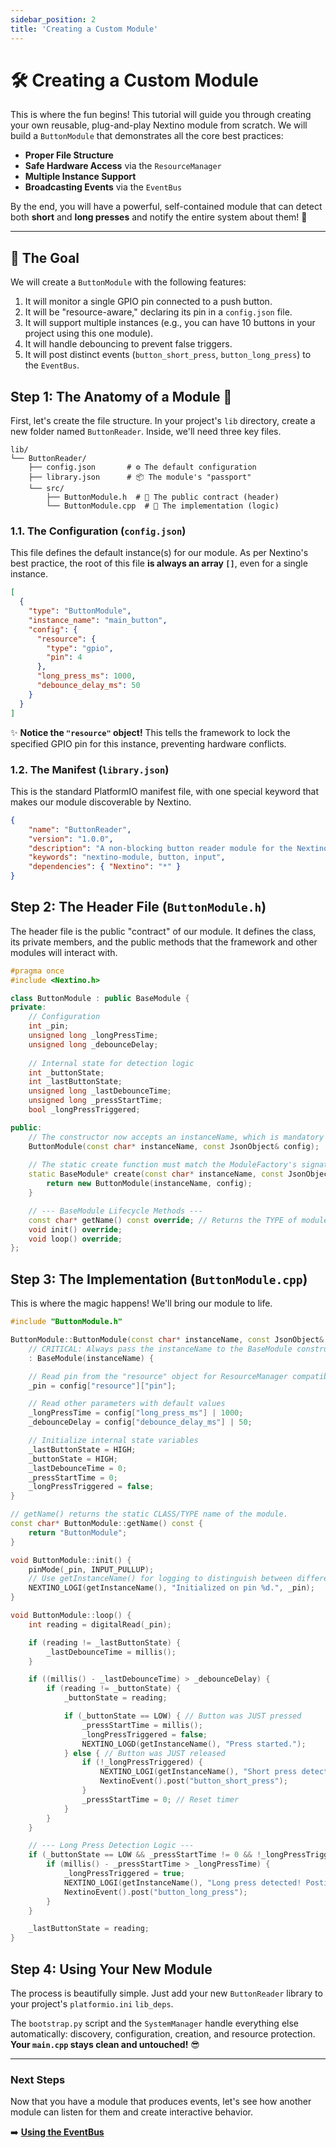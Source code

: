 ```yaml
---
sidebar_position: 2
title: 'Creating a Custom Module'
---
```


# 🛠️ Creating a Custom Module

This is where the fun begins! This tutorial will guide you through creating your own reusable, plug-and-play Nextino module from scratch. We will build a `ButtonModule` that demonstrates all the core best practices:

* **Proper File Structure**
* **Safe Hardware Access** via the `ResourceManager`
* **Multiple Instance Support**
* **Broadcasting Events** via the `EventBus`

By the end, you will have a powerful, self-contained module that can detect both **short** and **long presses** and notify the entire system about them! 🚀

---

## 🎯 The Goal

We will create a `ButtonModule` with the following features:

1. It will monitor a single GPIO pin connected to a push button.
2. It will be "resource-aware," declaring its pin in a `config.json` file.
3. It will support multiple instances (e.g., you can have 10 buttons in your project using this one module).
4. It will handle debouncing to prevent false triggers.
5. It will post distinct events (`button_short_press`, `button_long_press`) to the `EventBus`.

## Step 1: The Anatomy of a Module 🧬

First, let's create the file structure. In your project's `lib` directory, create a new folder named `ButtonReader`. Inside, we'll need three key files.

```plaintext
lib/
└── ButtonReader/
    ├── config.json       # ⚙️ The default configuration
    ├── library.json      # 📦 The module's "passport"
    └── src/
        ├── ButtonModule.h  # 📜 The public contract (header)
        └── ButtonModule.cpp  # 🧠 The implementation (logic)
```

### 1.1. The Configuration (`config.json`)

This file defines the default instance(s) for our module. As per Nextino's best practice, the root of this file **is always an array `[]`**, even for a single instance.

```json title="lib/ButtonReader/config.json"
[
  {
    "type": "ButtonModule",
    "instance_name": "main_button",
    "config": {
      "resource": {
        "type": "gpio",
        "pin": 4
      },
      "long_press_ms": 1000,
      "debounce_delay_ms": 50
    }
  }
]
```

✨ **Notice the `"resource"` object!** This tells the framework to lock the specified GPIO pin for this instance, preventing hardware conflicts.

### 1.2. The Manifest (`library.json`)

This is the standard PlatformIO manifest file, with one special keyword that makes our module discoverable by Nextino.

```json title="lib/ButtonReader/library.json"
{
    "name": "ButtonReader",
    "version": "1.0.0",
    "description": "A non-blocking button reader module for the Nextino framework.",
    "keywords": "nextino-module, button, input",
    "dependencies": { "Nextino": "*" }
}
```

## Step 2: The Header File (`ButtonModule.h`)

The header file is the public "contract" of our module. It defines the class, its private members, and the public methods that the framework and other modules will interact with.

```cpp title="lib/ButtonReader/src/ButtonModule.h"
#pragma once
#include <Nextino.h>

class ButtonModule : public BaseModule {
private:
    // Configuration
    int _pin;
    unsigned long _longPressTime;
    unsigned long _debounceDelay;
    
    // Internal state for detection logic
    int _buttonState;
    int _lastButtonState;
    unsigned long _lastDebounceTime;
    unsigned long _pressStartTime;
    bool _longPressTriggered;

public:
    // The constructor now accepts an instanceName, which is mandatory
    ButtonModule(const char* instanceName, const JsonObject& config);
    
    // The static create function must match the ModuleFactory's signature
    static BaseModule* create(const char* instanceName, const JsonObject& config) {
        return new ButtonModule(instanceName, config);
    }

    // --- BaseModule Lifecycle Methods ---
    const char* getName() const override; // Returns the TYPE of module
    void init() override;
    void loop() override;
};
```

## Step 3: The Implementation (`ButtonModule.cpp`)

This is where the magic happens! We'll bring our module to life.

```cpp title="lib/ButtonReader/src/ButtonModule.cpp"
#include "ButtonModule.h"

ButtonModule::ButtonModule(const char* instanceName, const JsonObject& config)
    // CRITICAL: Always pass the instanceName to the BaseModule constructor!
    : BaseModule(instanceName) {

    // Read pin from the "resource" object for ResourceManager compatibility
    _pin = config["resource"]["pin"];

    // Read other parameters with default values
    _longPressTime = config["long_press_ms"] | 1000;
    _debounceDelay = config["debounce_delay_ms"] | 50;

    // Initialize internal state variables
    _lastButtonState = HIGH;
    _buttonState = HIGH;
    _lastDebounceTime = 0;
    _pressStartTime = 0;
    _longPressTriggered = false;
}

// getName() returns the static CLASS/TYPE name of the module.
const char* ButtonModule::getName() const {
    return "ButtonModule";
}

void ButtonModule::init() {
    pinMode(_pin, INPUT_PULLUP);
    // Use getInstanceName() for logging to distinguish between different buttons
    NEXTINO_LOGI(getInstanceName(), "Initialized on pin %d.", _pin);
}

void ButtonModule::loop() {
    int reading = digitalRead(_pin);

    if (reading != _lastButtonState) {
        _lastDebounceTime = millis();
    }

    if ((millis() - _lastDebounceTime) > _debounceDelay) {
        if (reading != _buttonState) {
            _buttonState = reading;

            if (_buttonState == LOW) { // Button was JUST pressed
                _pressStartTime = millis();
                _longPressTriggered = false;
                NEXTINO_LOGD(getInstanceName(), "Press started.");
            } else { // Button was JUST released
                if (!_longPressTriggered) {
                    NEXTINO_LOGI(getInstanceName(), "Short press detected! Posting event.");
                    NextinoEvent().post("button_short_press");
                }
                _pressStartTime = 0; // Reset timer
            }
        }
    }

    // --- Long Press Detection Logic ---
    if (_buttonState == LOW && _pressStartTime != 0 && !_longPressTriggered) {
        if (millis() - _pressStartTime > _longPressTime) {
            _longPressTriggered = true;
            NEXTINO_LOGI(getInstanceName(), "Long press detected! Posting event.");
            NextinoEvent().post("button_long_press");
        }
    }

    _lastButtonState = reading;
}
```

## Step 4: Using Your New Module

The process is beautifully simple. Just add your new `ButtonReader` library to your project's `platformio.ini` `lib_deps`.

The `bootstrap.py` script and the `SystemManager` handle everything else automatically: discovery, configuration, creation, and resource protection. **Your `main.cpp` stays clean and untouched!** 😎

---

### Next Steps

Now that you have a module that produces events, let's see how another module can listen for them and create interactive behavior.

➡️ **[Using the EventBus](/tutorials/using-the-eventbus)**

